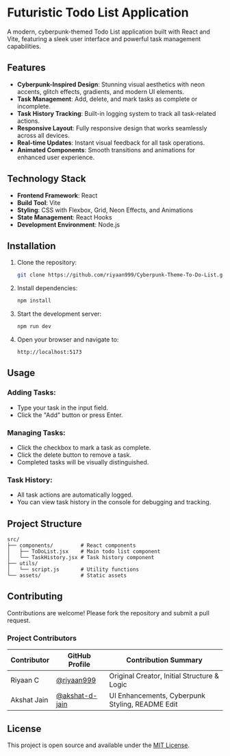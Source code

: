 
# Futuristic Todo List Application

A modern, cyberpunk-themed Todo List application built with React and Vite, featuring a sleek user interface and powerful task management capabilities.

## Features

- **Cyberpunk-Inspired Design**: Stunning visual aesthetics with neon accents, glitch effects, gradients, and modern UI elements.
- **Task Management**: Add, delete, and mark tasks as complete or incomplete.
- **Task History Tracking**: Built-in logging system to track all task-related actions.
- **Responsive Layout**: Fully responsive design that works seamlessly across all devices.
- **Real-time Updates**: Instant visual feedback for all task operations.
- **Animated Components**: Smooth transitions and animations for enhanced user experience.

## Technology Stack

- **Frontend Framework**: React
- **Build Tool**: Vite
- **Styling**: CSS with Flexbox, Grid, Neon Effects, and Animations
- **State Management**: React Hooks
- **Development Environment**: Node.js

## Installation

1. Clone the repository:
   ```bash
   git clone https://github.com/riyaan999/Cyberpunk-Theme-To-Do-List.git
   ```

2. Install dependencies:
   ```bash
   npm install
   ```

3. Start the development server:
   ```bash
   npm run dev
   ```

4. Open your browser and navigate to:
   ```
   http://localhost:5173
   ```

## Usage

### Adding Tasks:

- Type your task in the input field.
- Click the "Add" button or press Enter.

### Managing Tasks:

- Click the checkbox to mark a task as complete.
- Click the delete button to remove a task.
- Completed tasks will be visually distinguished.

### Task History:

- All task actions are automatically logged.
- You can view task history in the console for debugging and tracking.

## Project Structure

```
src/
├── components/         # React components
│   ├── ToDoList.jsx    # Main todo list component
│   └── TaskHistory.jsx # Task history component
├── utils/
│   └── script.js       # Utility functions
└── assets/             # Static assets
```

## Contributing

Contributions are welcome! Please fork the repository and submit a pull request.

### Project Contributors

| Contributor  | GitHub Profile                                | Contribution Summary                             |
|--------------|------------------------------------------------|--------------------------------------------------|
| Riyaan C     | [@riyaan999](https://github.com/riyaan999)     | Original Creator, Initial Structure & Logic     |
| Akshat Jain  | [@akshat-d-jain](https://github.com/akshat-d-jain)   | UI Enhancements, Cyberpunk Styling, README Edit |

## License

This project is open source and available under the [MIT License](LICENSE).
```
